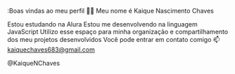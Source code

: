 :Boas vindas ao meu perfil 💙💙
Meu nome é Kaique Nascimento Chaves

Estou estudando na Alura
Estou me desenvolvendo na linguagem JavaScript
Utilizo esse espaço para minha organização e compartilhamento dos meu projetos desenvolvidos
Você pode entrar em contato comigo 📫
kaiquechaves683@gmail.com

@KaiqueNChaves
